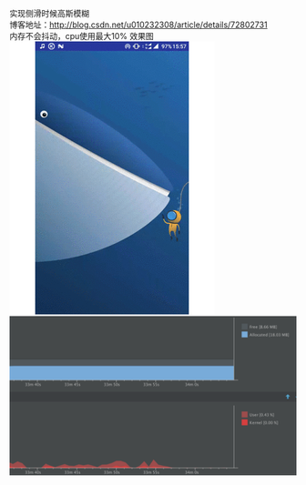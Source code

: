 

实现侧滑时候高斯模糊</br>
博客地址：http://blog.csdn.net/u010232308/article/details/72802731 </br>
内存不会抖动，cpu使用最大10%
效果图</br>
![](https://github.com/firsthubgit/PartBluredView/blob/master/screenshot/mohu.gif)</br>
![](https://github.com/firsthubgit/PartBluredView/blob/master/screenshot/内存.png)
